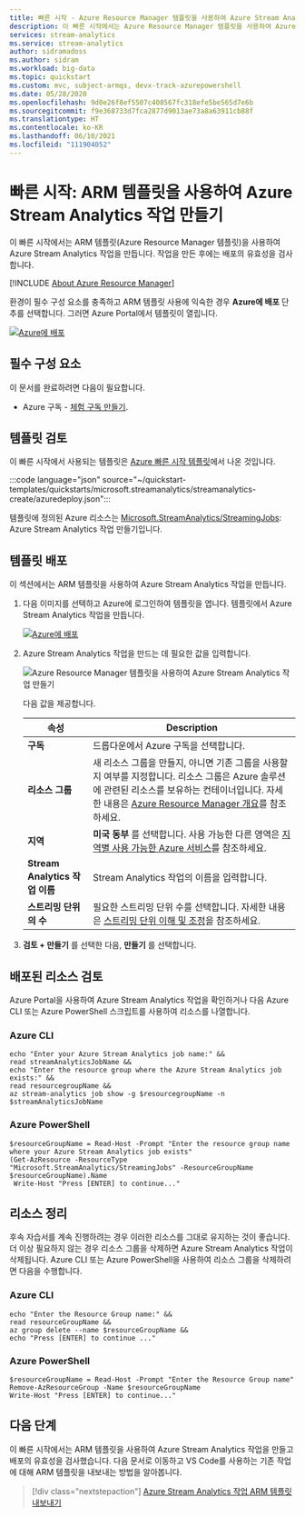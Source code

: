 ```yaml
---
title: 빠른 시작 - Azure Resource Manager 템플릿을 사용하여 Azure Stream Analytics 작업 만들기
description: 이 빠른 시작에서는 Azure Resource Manager 템플릿을 사용하여 Azure Stream Analytics 작업을 만드는 방법을 보여줍니다.
services: stream-analytics
ms.service: stream-analytics
author: sidramadoss
ms.author: sidram
ms.workload: big-data
ms.topic: quickstart
ms.custom: mvc, subject-armqs, devx-track-azurepowershell
ms.date: 05/28/2020
ms.openlocfilehash: 9d0e26f8ef5507c408567fc318efe5be565d7e6b
ms.sourcegitcommit: f9e368733d7fca2877d9013ae73a8a63911cb88f
ms.translationtype: HT
ms.contentlocale: ko-KR
ms.lasthandoff: 06/10/2021
ms.locfileid: "111904052"
---
```

# <a name="quickstart-create-an-azure-stream-analytics-job-by-using-an-arm-template"></a>빠른 시작: ARM 템플릿을 사용하여 Azure Stream Analytics 작업 만들기

이 빠른 시작에서는 ARM 템플릿(Azure Resource Manager 템플릿)을 사용하여 Azure Stream Analytics 작업을 만듭니다. 작업을 만든 후에는 배포의 유효성을 검사합니다.

[!INCLUDE [About Azure Resource Manager](../../includes/resource-manager-quickstart-introduction.md)]

환경이 필수 구성 요소를 충족하고 ARM 템플릿 사용에 익숙한 경우 **Azure에 배포** 단추를 선택합니다. 그러면 Azure Portal에서 템플릿이 열립니다.

[![Azure에 배포](../media/template-deployments/deploy-to-azure.svg)](https://portal.azure.com/#create/Microsoft.Template/uri/https%3A%2F%2Fraw.githubusercontent.com%2FAzure%2Fazure-quickstart-templates%2Fmaster%2Fquickstarts%2Fmicrosoft.streamanalytics%2Fstreamanalytics-create%2Fazuredeploy.json)

## <a name="prerequisites"></a>필수 구성 요소

이 문서를 완료하려면 다음이 필요합니다.

* Azure 구독 - [체험 구독 만들기](https://azure.microsoft.com/free/).

## <a name="review-the-template"></a>템플릿 검토

이 빠른 시작에서 사용되는 템플릿은 [Azure 빠른 시작 템플릿](https://azure.microsoft.com/resources/templates/streamanalytics-create/)에서 나온 것입니다.

:::code language="json" source="~/quickstart-templates/quickstarts/microsoft.streamanalytics/streamanalytics-create/azuredeploy.json":::

템플릿에 정의된 Azure 리소스는 [Microsoft.StreamAnalytics/StreamingJobs](/azure/templates/microsoft.streamanalytics/streamingjobs): Azure Stream Analytics 작업 만들기입니다.

## <a name="deploy-the-template"></a>템플릿 배포

이 섹션에서는 ARM 템플릿을 사용하여 Azure Stream Analytics 작업을 만듭니다.

1. 다음 이미지를 선택하고 Azure에 로그인하여 템플릿을 엽니다. 템플릿에서 Azure Stream Analytics 작업을 만듭니다.

   [![Azure에 배포](../media/template-deployments/deploy-to-azure.svg)](https://portal.azure.com/#create/Microsoft.Template/uri/https%3A%2F%2Fraw.githubusercontent.com%2FAzure%2Fazure-quickstart-templates%2Fmaster%2Fquickstarts%2Fmicrosoft.streamanalytics%2Fstreamanalytics-create%2Fazuredeploy.json)

2. Azure Stream Analytics 작업을 만드는 데 필요한 값을 입력합니다.

   ![Azure Resource Manager 템플릿을 사용하여 Azure Stream Analytics 작업 만들기](./media/quick-create-azure-resource-manager/create-stream-analytics-job-resource-manager-template.png "Azure Resource Manager 템플릿을 사용하여 Azure Stream Analytics 작업 만들기")

   다음 값을 제공합니다.

   |속성  |Description  |
   |---------|---------|
   |**구독**     | 드롭다운에서 Azure 구독을 선택합니다.        |
   |**리소스 그룹**     | 새 리소스 그룹을 만들지, 아니면 기존 그룹을 사용할지 여부를 지정합니다. 리소스 그룹은 Azure 솔루션에 관련된 리소스를 보유하는 컨테이너입니다. 자세한 내용은 [Azure Resource Manager 개요](../azure-resource-manager/management/overview.md)를 참조하세요. |
   |**지역**     | **미국 동부** 를 선택합니다. 사용 가능한 다른 영역은 [지역별 사용 가능한 Azure 서비스](https://azure.microsoft.com/regions/services/)를 참조하세요.        |
   |**Stream Analytics 작업 이름**     | Stream Analytics 작업의 이름을 입력합니다.      |
   |**스트리밍 단위의 수**     |  필요한 스트리밍 단위 수를 선택합니다. 자세한 내용은 [스트리밍 단위 이해 및 조정](stream-analytics-streaming-unit-consumption.md)을 참조하세요.       |

3. **검토 + 만들기** 를 선택한 다음, **만들기** 를 선택합니다.

## <a name="review-deployed-resources"></a>배포된 리소스 검토

Azure Portal을 사용하여 Azure Stream Analytics 작업을 확인하거나 다음 Azure CLI 또는 Azure PowerShell 스크립트를 사용하여 리소스를 나열합니다.

### <a name="azure-cli"></a>Azure CLI

```azurecli-interactive
echo "Enter your Azure Stream Analytics job name:" &&
read streamAnalyticsJobName &&
echo "Enter the resource group where the Azure Stream Analytics job exists:" &&
read resourcegroupName &&
az stream-analytics job show -g $resourcegroupName -n $streamAnalyticsJobName
```

### <a name="azure-powershell"></a>Azure PowerShell

```azurepowershell-interactive
$resourceGroupName = Read-Host -Prompt "Enter the resource group name where your Azure Stream Analytics job exists"
(Get-AzResource -ResourceType "Microsoft.StreamAnalytics/StreamingJobs" -ResourceGroupName $resourceGroupName).Name
 Write-Host "Press [ENTER] to continue..."
```

## <a name="clean-up-resources"></a>리소스 정리

후속 자습서를 계속 진행하려는 경우 이러한 리소스를 그대로 유지하는 것이 좋습니다. 더 이상 필요하지 않는 경우 리소스 그룹을 삭제하면 Azure Stream Analytics 작업이 삭제됩니다. Azure CLI 또는 Azure PowerShell을 사용하여 리소스 그룹을 삭제하려면 다음을 수행합니다.

### <a name="azure-cli"></a>Azure CLI

```azurecli-interactive
echo "Enter the Resource Group name:" &&
read resourceGroupName &&
az group delete --name $resourceGroupName &&
echo "Press [ENTER] to continue ..."
```

### <a name="azure-powershell"></a>Azure PowerShell

```azurepowershell-interactive
$resourceGroupName = Read-Host -Prompt "Enter the Resource Group name"
Remove-AzResourceGroup -Name $resourceGroupName
Write-Host "Press [ENTER] to continue..."
```

## <a name="next-steps"></a>다음 단계

이 빠른 시작에서는 ARM 템플릿을 사용하여 Azure Stream Analytics 작업을 만들고 배포의 유효성을 검사했습니다. 다음 문서로 이동하고 VS Code를 사용하는 기존 작업에 대해 ARM 템플릿을 내보내는 방법을 알아봅니다.

> [!div class="nextstepaction"]
> [Azure Stream Analytics 작업 ARM 템플릿 내보내기](resource-manager-export.md)
